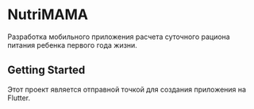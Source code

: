 # NutriMAMA

Разработка мобильного приложения расчета суточного рациона питания ребенка первого года жизни.

## Getting Started

Этот проект является отправной точкой для создания приложения на Flutter.

